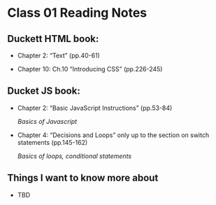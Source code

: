 # Class 01 Reading Notes

## Duckett HTML book:

- Chapter 2: “Text” (pp.40-61)

- Chapter 10: Ch.10 “Introducing CSS” (pp.226-245)

## Ducket JS book:

- Chapter 2: “Basic JavaScript Instructions” (pp.53-84)

    *Basics of Javascript*  

- Chapter 4: “Decisions and Loops” only up to the section on switch statements (pp.145-162)

    *Basics of loops, conditional statements*

## Things I want to know more about

- TBD

